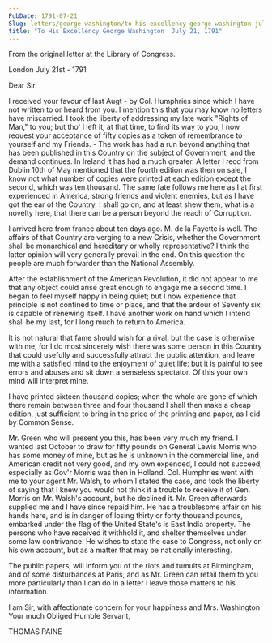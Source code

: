 ```yaml
---
PubDate: 1791-07-21
Slug: letters/george-washington/to-his-excellency-george-washington-july-21-1791
title: "To His Excellency George Washington  July 21, 1791"
---
```


   From the original letter at the Library of Congress.

   London July 21st - 1791

   Dear Sir

   I received your favour of last Augt - by Col. Humphries since which
   I have not written to or heard from you. I mention this that you may know
   no letters have miscarried. I took the liberty of addressing my late work
   "Rights of Man," to you; but tho' I left it, at that time, to find its way
   to you, I now request your acceptance of fifty copies as a token of
   remembrance to yourself and my Friends. - The work has had a run beyond
   anything that has been published in this Country on the subject of
   Government, and the demand continues. In Ireland it has had a much
   greater. A letter I recd from Dublin 10th of May mentioned that the
   fourth edition was then on sale, I know not what number of copies were
   printed at each edition except the second, which was ten thousand. The
   same fate follows me here as I at first experienced in America, strong
   friends and violent enemies, but as I have got the ear of the Country, I
   shall go on, and at least shew them, what is a novelty here, that there
   can be a person beyond the reach of Corruption.

   I arrived here from france about ten days ago. M. de la Fayette is well.
   The affairs of that Country are verging to a new Crisis, whether the
   Government shall be monarchical and hereditary or wholly representative? I
   think the latter opinion will very generally prevail in the end. On this
   question the people are much forwarder than the National Assembly.

   After the establishment of the American Revolution, it did not appear to
   me that any object could arise great enough to engage me a second time. I
   began to feel myself happy in being quiet; but I now experience that
   principle is not confined to time or place, and that the ardour of
   Seventy six is capable of renewing itself. I have another work on hand
   which I intend shall be my last, for I long much to return to America. 
   
   It is not natural that fame should wish for a rival, but the case is
   otherwise with me, for I do most sincerely wish there was some person in
   this Country that could usefully and successfully attract the public
   attention, and leave me with a satisfied mind to the enjoyment of quiet
   life: but it is painful to see errors and abuses and sit down a senseless
   spectator. Of this your own mind will interpret mine.

   I have printed sixteen thousand copies; when the whole are gone of which
   there remain between three and four thousand I shall then make a cheap
   edition, just sufficient to bring in the price of the printing and paper,
   as I did by Common Sense.

   Mr. Green who will present you this, has been very much my friend. I
   wanted last October to draw for fifty pounds on General Lewis Morris who
   has some money of mine, but as he is unknown in the commercial line, and
   American credit not very good, and my own expended, I could not succeed,
   especially as Gov'r Morris was then in Holland. Col. Humphries went with
   me to your agent Mr. Walsh, to whom I stated the case, and took the
   liberty of saying that I knew you would not think it a trouble to receive
   it of Gen. Morris on Mr. Walsh's account, but he declined it. Mr. Green
   afterwards supplied me and I have since repaid him. He has a troublesome
   affair on his hands here, and is in danger of losing thirty or forty
   thousand pounds, embarked under the flag of the United State's is East
   India property. The persons who have received it withhold it, and shelter
   themselves under some law contrivance. He wishes to state the case to
   Congress, not only on his own account, but as a matter that may be
   nationally interesting.

   The public papers, will inform you of the riots and tumults at Birmingham,
   and of some disturbances at Paris, and as Mr. Green can retail them to you
   more particularly than I can do in a letter I leave those matters to his
   information.

   I am Sir, with affectionate concern for your happiness and Mrs. Washington
   Your much Obliged Humble Servant,

   THOMAS PAINE


